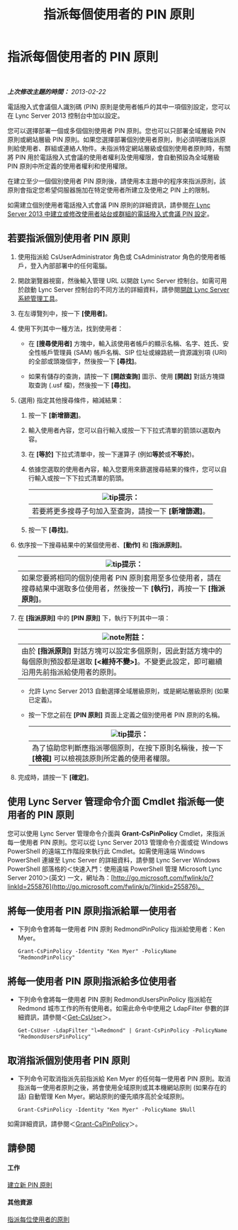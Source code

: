 ﻿---
title: 指派每個使用者的 PIN 原則
TOCTitle: 指派每個使用者的 PIN 原則
ms:assetid: d8211c64-0b63-4193-a074-673da7d14287
ms:mtpsurl: https://technet.microsoft.com/zh-tw/library/Gg182594(v=OCS.15)
ms:contentKeyID: 49292469
ms.date: 08/10/2015
mtps_version: v=OCS.15
ms.translationtype: HT
---

# 指派每個使用者的 PIN 原則

 

_**上次修改主題的時間：** 2013-02-22_

電話撥入式會議個人識別碼 (PIN) 原則是使用者帳戶的其中一項個別設定，您可以在 Lync Server 2013 控制台中加以設定。

您可以選擇部署一個或多個個別使用者 PIN 原則。您也可以只部署全域層級 PIN 原則或網站層級 PIN 原則。如果您選擇部署個別使用者原則，則必須明確指派原則給使用者、群組或連絡人物件。未指派特定網站層級或個別使用者原則時，有關將 PIN 用於電話撥入式會議的使用者權利及使用權限，會自動預設為全域層級 PIN 原則中所定義的使用者權利和使用權限。

在建立至少一個個別使用者 PIN 原則後，請使用本主題中的程序來指派原則，該原則會指定您希望伺服器施加在特定使用者所建立及使用之 PIN 上的限制。

如需建立個別使用者電話撥入式會議 PIN 原則的詳細資訊，請參閱[在 Lync Server 2013 中建立或修改使用者站台或群組的電話撥入式會議 PIN 設定](lync-server-2013-create-or-modify-dial-in-conferencing-pin-settings-for-a-site-or-group-of-users.md)。

## 若要指派個別使用者 PIN 原則

1.  使用指派給 CsUserAdministrator 角色或 CsAdministrator 角色的使用者帳戶，登入內部部署中的任何電腦。

2.  開啟瀏覽器視窗，然後輸入管理 URL 以開啟 Lync Server 控制台。如需可用於啟動 Lync Server 控制台的不同方法的詳細資料，請參閱[開啟 Lync Server 系統管理工具](lync-server-2013-open-lync-server-administrative-tools.md)。

3.  在左導覽列中，按一下 **\[使用者\]**。

4.  使用下列其中一種方法，找到使用者：
    
      - 在 **\[搜尋使用者\]** 方塊中，輸入該使用者帳戶的顯示名稱、名字、姓氏、安全性帳戶管理員 (SAM) 帳戶名稱、SIP 位址或線路統一資源識別項 (URI) 的全部或頭幾個字，然後按一下 **\[尋找\]**。
    
      - 如果有儲存的查詢，請按一下 **\[開啟查詢\]** 圖示、使用 **\[開啟\]** 對話方塊擷取查詢 (.usf 檔)，然後按一下 **\[尋找\]**。

5.  (選用) 指定其他搜尋條件，縮減結果：
    
    1.  按一下 **\[新增篩選\]**。
    
    2.  輸入使用者內容，您可以自行輸入或按一下下拉式清單的箭頭以選取內容。
    
    3.  在 **\[等於\]** 下拉式清單中，按一下運算子 (例如**等於**或**不等於**)。
    
    4.  依據您選取的使用者內容，輸入您要用來篩選搜尋結果的條件，您可以自行輸入或按一下下拉式清單的箭頭。
        
        <table>
        <thead>
        <tr class="header">
        <th><img src="images/JJ205025.tip(OCS.15).gif" title="tip" alt="tip" />提示：</th>
        </tr>
        </thead>
        <tbody>
        <tr class="odd">
        <td>若要將更多搜尋子句加入至查詢，請按一下 <strong>[新增篩選]</strong>。</td>
        </tr>
        </tbody>
        </table>
    
    5.  按一下 **\[尋找\]**。

6.  依序按一下搜尋結果中的某個使用者、**\[動作\]** 和 **\[指派原則\]**。
    
    <table>
    <thead>
    <tr class="header">
    <th><img src="images/JJ205025.tip(OCS.15).gif" title="tip" alt="tip" />提示：</th>
    </tr>
    </thead>
    <tbody>
    <tr class="odd">
    <td>如果您要將相同的個別使用者 PIN 原則套用至多位使用者，請在搜尋結果中選取多位使用者，然後按一下 <strong>[執行]</strong>，再按一下 <strong>[指派原則]</strong>。</td>
    </tr>
    </tbody>
    </table>


7.  在 **\[指派原則\]** 中的 **\[PIN 原則\]** 下，執行下列其中一項：
    
    <table>
    <thead>
    <tr class="header">
    <th><img src="images/Gg398811.note(OCS.15).gif" title="note" alt="note" />附註：</th>
    </tr>
    </thead>
    <tbody>
    <tr class="odd">
    <td>由於 <strong>[指派原則]</strong> 對話方塊可以設定多個原則，因此對話方塊中的每個原則預設都是選取 <strong>[&lt;維持不變&gt;]</strong>。不變更此設定，即可繼續沿用先前指派給使用者的原則。</td>
    </tr>
    </tbody>
    </table>
    
      - 允許 Lync Server 2013 自動選擇全域層級原則，或是網站層級原則 (如果已定義)。
    
      - 按一下您之前在 **\[PIN 原則\]** 頁面上定義之個別使用者 PIN 原則的名稱。
        
        <table>
        <thead>
        <tr class="header">
        <th><img src="images/JJ205025.tip(OCS.15).gif" title="tip" alt="tip" />提示：</th>
        </tr>
        </thead>
        <tbody>
        <tr class="odd">
        <td>為了協助您判斷應指派哪個原則，在按下原則名稱後，按一下 <strong>[檢視]</strong> 可以檢視該原則所定義的使用者權限。</td>
        </tr>
        </tbody>
        </table>


8.  完成時，請按一下 **\[確定\]**。

## 使用 Lync Server 管理命令介面 Cmdlet 指派每一使用者的 PIN 原則

您可以使用 Lync Server 管理命令介面與 **Grant-CsPinPolicy** Cmdlet，來指派每一使用者 PIN 原則。您可以從 Lync Server 2013 管理命令介面或從 Windows PowerShell 的遠端工作階段來執行此 Cmdlet。如需使用遠端 Windows PowerShell 連線至 Lync Server 的詳細資料，請參閱 Lync Server Windows PowerShell 部落格的＜快速入門：使用遠端 PowerShell 管理 Microsoft Lync Server 2010＞(英文) 一文，網址為：[http://go.microsoft.com/fwlink/p/?linkId=255876](http://go.microsoft.com/fwlink/p/?linkid=255876)。

## 將每一使用者 PIN 原則指派給單一使用者

  - 下列命令會將每一使用者 PIN 原則 RedmondPinPolicy 指派給使用者：Ken Myer。
    
        Grant-CsPinPolicy -Identity "Ken Myer" -PolicyName "RedmondPinPolicy"

## 將每一使用者 PIN 原則指派給多位使用者

  - 下列命令會將每一使用者 PIN 原則 RedmondUsersPinPolicy 指派給在 Redmond 城市工作的所有使用者。如需此命令中使用之 LdapFilter 參數的詳細資訊，請參閱＜[Get-CsUser](https://docs.microsoft.com/en-us/powershell/module/skype/Get-CsUser)＞。
    
        Get-CsUser -LdapFilter "l=Redmond" | Grant-CsPinPolicy -PolicyName "RedmondUsersPinPolicy"

## 取消指派個別使用者 PIN 原則

  - 下列命令可取消指派先前指派給 Ken Myer 的任何每一使用者 PIN 原則。取消指派每一使用者原則之後，將會使用全域原則或其本機網站原則 (如果存在的話) 自動管理 Ken Myer。網站原則的優先順序高於全域原則。
    
        Grant-CsPinPolicy -Identity "Ken Myer" -PolicyName $Null

如需詳細資訊，請參閱＜[Grant-CsPinPolicy](https://docs.microsoft.com/en-us/powershell/module/skype/Grant-CsPinPolicy)＞。

## 請參閱

#### 工作

[建立新 PIN 原則](lync-server-2013-create-a-new-pin-policy.md)  

#### 其他資源

[指派每位使用者的原則](lync-server-2013-assigning-per-user-policies.md)


